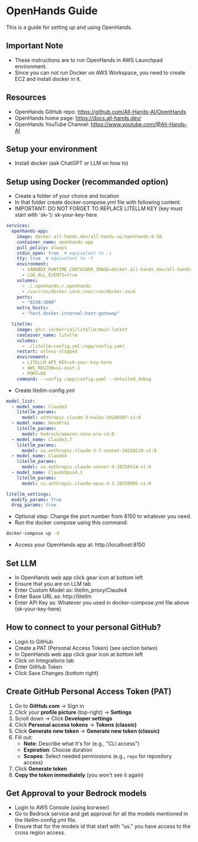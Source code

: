 # OpenHands Guide
This is a guide for setting up and using OpenHands. 

## Important Note
- These instructions are to run OpenHands in AWS Launchpad environment. 
- Since you can not run Docker on AWS Workspace, you need to create EC2 and install docker in it. 

## Resources
- OpenHands GitHub repo: https://github.com/All-Hands-AI/OpenHands
- OpenHands home page: https://docs.all-hands.dev/
- OpenHands YouTube Channel: https://www.youtube.com/@All-Hands-AI

## Setup your environment
- Install docker (ask ChatGPT or LLM on how to)

## Setup using Docker (recommanded option)
- Create a folder of your choice and location
- In that folder create docker-compose.yml file with following content.
- IMPORTANT: DO NOT FORGET TO REPLACE LITELLM KEY (key must start with 'sk-'): sk-your-key-here
```yaml
services:
  openhands-app:
    image: docker.all-hands.dev/all-hands-ai/openhands:0.50
    container_name: openhands-app
    pull_policy: always
    stdin_open: true  # equivalent to -i
    tty: true  # equivalent to -t
    environment:
      - SANDBOX_RUNTIME_CONTAINER_IMAGE=docker.all-hands.dev/all-hands-ai/runtime:0.50-nikolaik
      - LOG_ALL_EVENTS=true
    volumes:
      - ./.openhands:/.openhands
      - /var/run/docker.sock:/var/run/docker.sock
    ports:
      - "8150:3000"
    extra_hosts:
      - "host.docker.internal:host-gateway"

  litellm:
    image: ghcr.io/berriai/litellm:main-latest
    container_name: litellm
    volumes:
      - ./litellm-config.yml:/app/config.yaml
    restart: unless-stopped
    environment:
      - LITELLM_API_KEY=sk-your-key-here
      - AWS_REGION=us-east-1
      - PORT=80
    command: --config /app/config.yaml --detailed_debug
```
- Create litellm-config.yml
```yaml
model_list:
  - model_name: Claude3
    litellm_params:
      model: anthropic.claude-3-haiku-20240307-v1:0
  - model_name: NovaPro1
    litellm_params:
      model: bedrock/amazon.nova-pro-v1:0
  - model_name: Claude3.7
    litellm_params:
      model: us.anthropic.claude-3-7-sonnet-20250219-v1:0
  - model_name: Claude4
    litellm_params:
      model: us.anthropic.claude-sonnet-4-20250514-v1:0
  - model_name: ClaudeOpus4.1
    litellm_params:
      model: us.anthropic.claude-opus-4-1-20250805-v1:0

litellm_settings:
  modify_params: True
  drop_params: true
```
- Optional step: Change the port number from 8150 to whatever you need.
- Run the docker compose using this command:
```bash
docker-compose up -d
```
- Access your OpenHands app at: http://localhost:8150

## Set LLM
- In OpenHands web app click gear icon at bottom left
- Ensure that you are on LLM tab
- Enter Custom Model as: litellm_proxy/Claude4
- Enter Base URL as: http://litellm
- Enter API Key as: Whatever you used in docker-compose.yml file above (sk-your-key-here)

## How to connect to your personal GitHub?
- Login to GitHub
- Create a PAT (Personal Access Token) (see section belwo)
- In OpenHands web app click gear icon at bottom left
- Click on Integrations tab
- Enter GitHub Token
- Click Save Changes (bottom right)

## Create GitHub Personal Access Token (PAT)
1. Go to **GitHub.com** → Sign in
2. Click your **profile picture** (top-right) → **Settings**
3. Scroll down → Click **Developer settings**
4. Click **Personal access tokens** → **Tokens (classic)**
5. Click **Generate new token** → **Generate new token (classic)**
6. Fill out:
   - **Note**: Describe what it's for (e.g., "CLI access")
   - **Expiration**: Choose duration
   - **Scopes**: Select needed permissions (e.g., `repo` for repository access)
7. Click **Generate token**
8. **Copy the token immediately** (you won't see it again)

## Get Approval to your Bedrock models
- Login to AWS Console (using borwser)
- Go to Bedrock service and get approval for all the models mentioned in the litellm-config.yml file.
- Ensure that for the models id that start with "us." you have access to the cross region access. 